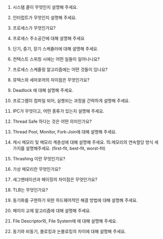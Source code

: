 1. 시스템 콜이 무엇인지 설명해 주세요.

2. 인터럽트가 무엇인지 설명해 주세요.

3. 프로세스가 무엇인가요? 

4. 프로세스 주소공간에 대해 설명해 주세요

5. 단기, 중기, 장기 스케쥴러에 대해 설명해 주세요.

6. 컨텍스트 스위칭 시에는 어떤 일들이 일어나나요? 

7. 프로세스 스케줄링 알고리즘에는 어떤 것들이 있나요?
8. 뮤텍스와 세마포어의 차이점은 무엇인가요? 

9. Deadlock 에 대해 설명해 주세요. 
10. 프로그램이 컴파일 되어, 실행되는 과정을 간략하게 설명해 주세요. 

11. IPC가 무엇이고, 어떤 종류가 있는지 설명해 주세요.

12. Thread Safe 하다는 것은 어떤 의미인가요? 
13. Thread Pool, Monitor, Fork-Join에 대해 설명해 주세요. 

14. 캐시 메모리 및 메모리 계층성에 대해 설명해 주세요.
15.메모리의 연속할당 방식 세 가지를 설명해주세요. (first-fit, best-fit, worst-fit)
16. Thrashing 이란 무엇인가요?
17. 가상 메모리란 무엇인가요?
18. 세그멘테이션과 페이징의 차이점은 무엇인가요?
19. TLB는 무엇인가요? 
20. 동기화를 구현하기 위한 하드웨어적인 해결 방법에 대해 설명해 주세요.
21. 페이지 교체 알고리즘에 대해 설명해 주세요.
22. File Descriptor와, File System에 에 대해 설명해 주세요.
23. 동기와 비동기, 블로킹과 논블로킹의 차이에 대해 설명해 주세요.